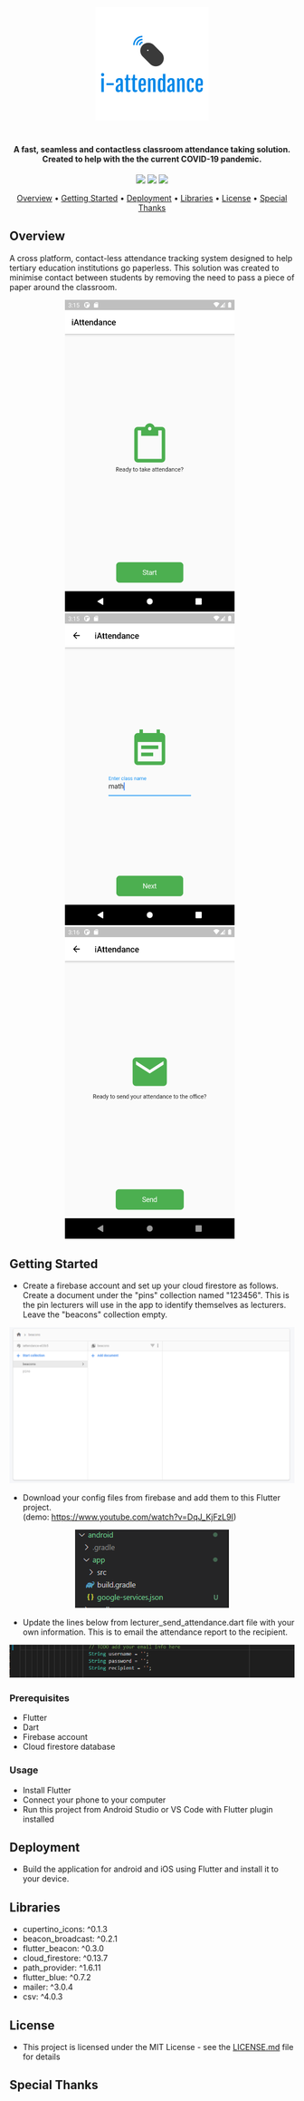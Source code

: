 <p align="center"><img src="https://github.com/santhoshraje/i-attendance/blob/master/images/logo.png"></p>
<h1></h1>
<h4 align="center">A fast, seamless and contactless classroom attendance taking solution.</br>Created to help with the the current COVID-19 pandemic.</h4>

<p align="center">
<img src="https://img.shields.io/github/release-date/santhoshraje/i-attendance" />
<img src="https://img.shields.io/github/last-commit/santhoshraje/i-attendance/master" />
<img src="https://img.shields.io/badge/license-MIT-orange" />
</p>

<p align="center">
  <a href="#Overview">Overview</a> •
  <a href="#getting-started">Getting Started</a> •
  <a href="#Deployment">Deployment</a> •
  <a href="#Libraries">Libraries</a> •
  <a href="#License">License</a> •
  <a href="#special-thanks">Special Thanks</a> 
</p>

 ## Overview
A cross platform, contact-less attendance tracking system designed to help tertiary education institutions go paperless.
This solution was created to minimise contact between students by removing the need to pass a piece of paper around
the classroom. 

<p align="center">
<img src="https://github.com/santhoshraje/i-attendance/blob/master/images/ss_1.png" width="300" height="550">&nbsp;&nbsp;
<img src="https://github.com/santhoshraje/i-attendance/blob/master/images/ss_5.png" width="300" height="550">&nbsp;&nbsp;
<img src="https://github.com/santhoshraje/i-attendance/blob/master/images/ss_6.png" width="300" height="550">&nbsp;&nbsp;
</p>
  
 ## Getting Started

- Create a firebase account and set up your cloud firestore as follows. Create a document under the "pins" collection named "123456". This is the pin lecturers will use in the app to identify themselves as lecturers. Leave the "beacons" collection empty.

<p align="center"><img src="https://github.com/santhoshraje/i-attendance/blob/master/images/ss_2.png"></p>

- Download your config files from firebase and add them to this Flutter project.</br> (demo: https://www.youtube.com/watch?v=DqJ_KjFzL9I)
<p align="center"><img src="https://github.com/santhoshraje/i-attendance/blob/master/images/ss_4.png"></p>

- Update the lines below from lecturer_send_attendance.dart file with your own information. This is to email the attendance report to the recipient.
<p align="center"><img src="https://github.com/santhoshraje/i-attendance/blob/master/images/ss_3.png"></p>


### Prerequisites
 - Flutter
 - Dart
 - Firebase account
 - Cloud firestore database

### Usage
 - Install Flutter
 - Connect your phone to your computer 
 - Run this project from Android Studio or VS Code with Flutter plugin installed

## Deployment
 - Build the application for android and iOS using Flutter and install it to your device.

## Libraries
 - cupertino_icons: ^0.1.3
 - beacon_broadcast: ^0.2.1
 - flutter_beacon: ^0.3.0
 - cloud_firestore: ^0.13.7
 - path_provider: ^1.6.11
 - flutter_blue: ^0.7.2
 - mailer: ^3.0.4
 - csv: ^4.0.3

## License
 - This project is licensed under the MIT License - see the [LICENSE.md](LICENSE.md) file for details

## Special Thanks




